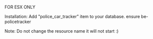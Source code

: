 FOR ESX ONLY

Installation:
Add "police_car_tracker" item to your database.
ensure be-policetracker

Note: Do not change the resource name it will not start :)

